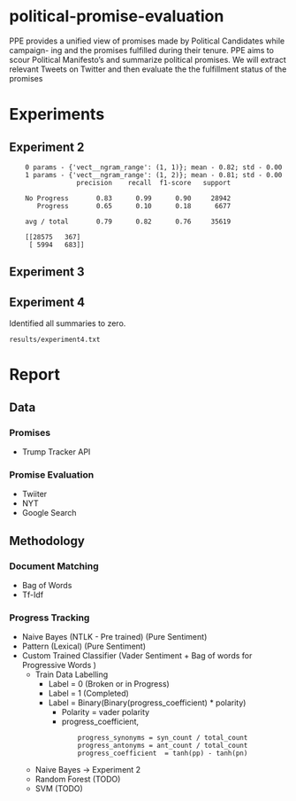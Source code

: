 # political-promise-evaluation
PPE provides a unified view of promises made by Political Candidates while campaign- ing and the promises fulfilled during their tenure. PPE aims to scour Political Manifesto’s and summarize political promises. We will extract relevant Tweets on Twitter and then evaluate the the fulfillment status of the promises


# Experiments

## Experiment 2

```
    0 params - {'vect__ngram_range': (1, 1)}; mean - 0.82; std - 0.00
    1 params - {'vect__ngram_range': (1, 2)}; mean - 0.81; std - 0.00
                 precision    recall  f1-score   support
    
    No Progress       0.83      0.99      0.90     28942
       Progress       0.65      0.10      0.18      6677
    
    avg / total       0.79      0.82      0.76     35619
    
    [[28575   367]
     [ 5994   683]]
```
 
## Experiment 3



## Experiment 4

Identified all summaries to zero.

`results/experiment4.txt`

# Report


## Data

### Promises
- Trump Tracker API 

### Promise Evaluation
- Twiiter 
- NYT
- Google Search

## Methodology

### Document Matching 
- Bag of Words
- Tf-Idf

### Progress Tracking
- Naive Bayes (NTLK - Pre trained) (Pure Sentiment)
- Pattern (Lexical) (Pure Sentiment)
- Custom Trained Classifier (Vader Sentiment + Bag of words for Progressive Words )
    - Train Data Labelling
        - Label = 0 (Broken or in Progress)
        - Label = 1 (Completed)
        - Label = Binary(Binary(progress_coefficient) * polarity)
            - Polarity = vader polarity
            - progress_coefficient, 
                ```
                    progress_synonyms = syn_count / total_count
                    progress_antonyms = ant_count / total_count
                    progress_coefficient  = tanh(pp) - tanh(pn)
                ```
    - Naive Bayes -> Experiment 2
    - Random Forest (TODO)
    - SVM (TODO)
    
    

